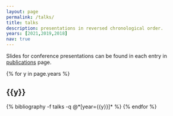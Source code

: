```yaml
---
layout: page
permalink: /talks/
title: talks
description: presentations in reversed chronological order.
years: [2021,2019,2018]
nav: true
---
```


Slides for conference presentations can be found in each entry in [publications]({{site.baseurl}}/publications/) page.

<div class="publications">

{% for y in page.years %}
  <h2 class="year">{{y}}</h2>
  {% bibliography -f talks -q @*[year={{y}}]* %}
{% endfor %}

</div>
